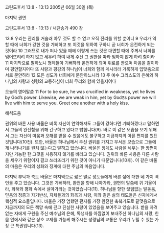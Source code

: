 고린도후서 13:8 - 13:13 
2005년 06월 30일 (목)

마지막 권면



고린도후서 13:8 - 13:13 / 새찬송가 490 장


13:8 우리는 진리를 거슬러 아무 것도 할 수 없고 오직 진리를 위할 뿐이니 9 우리가 약할 때에 너희가 강한 것을 기뻐하고 또 이것을 위하여 구하니 곧 너희가 온전하게 되는 것이라 10 그러므로 내가 떠나 있을 때에 이렇게 쓰는 것은 대면할 때에 주께서 너희를 넘어뜨리려 하지 않고 세우려 하여 내게 주신 그 권한을 따라 엄하지 않게 하려 함이라 11 마지막으로 말하노니 형제들아 기뻐하라 온전하게 되며 위로를 받으며 마음을 같이하며 평안할지어다 또 사랑과 평강의 하나님이 너희와 함께 계시리라 거룩하게 입맞춤으로 서로 문안하라 12 모든 성도가 너희에게 문안하느니라 13 주 예수 그리스도의 은혜와 하나님의 사랑과 성령의 교통하심이 너희 무리와 함께 있을지어다 

오늘의 영어말씀 
11 For to be sure, he was crucified in weakness, yet he lives by God’s power. Likewise, we are weak in him, yet by Godꡑs power we will live with him to serve you. Greet one another with a holy kiss.

해석도움





권위의 바른 사용 
바울은 비록 자신이 연약해져도 그들이 강하다면 기뻐하겠다고 말하면서 그들의 완전함을 위해 간구하고 있다고 밝힙니다(9). 바로 이 같은 모습을 보기 위해서 그는 자신이 미움과 오해를 받을 수 있음에도 불구하고 지금까지의 아픈 편지를 썼던 것입니다(10전). 또한, 바울은 하나님께서 주신 권위를 가지고 무서운 모습으로 그들에게 나타나기를 원치 않는다고 말하고 있습니다. 바울은 징계도 사람을 세우는 한 방편이지만 가능한 한 그것을 사용하지 않기를 바라고 있습니다. 권위의 바른 사용은 다른 사람을 세우기 위함이지 결코 쓰러뜨리기 위한 것이 아니기 때문입니다(10후). 이 같은 바울의 마음은 우리의 성화와 징계에 대한 주님의 마음입니다. 

마지막 부탁과 축도 
바울은 마지막으로 짧은 말로 성도들에게 바른 삶에 대한 네 가지 격언을 주고 있습니다. 그것은 기뻐하라, 완전을 향해 나아가라, 권면의 말씀에 귀  기울이라, 화해와 평화 속에서 살아가라는 것이었습니다(11). 하나님을 향한 끊임없는 발돋움, 믿음의 청종과 자기반성, 지체들과의 화목과 사랑, 이와 같은 삶의 태도들은 신자에게서 핵심적 요소들입니다. 바울은 가장 엄했던 편지를 가장 완전한 축복기도로 끝맺음으로 지금까지의 모든 책망 속에 깊고 진실한 사랑이 있었음을 보여주고 있습니다. 받을 자격 없는 자에게 구원을 주신 예수님의 은혜, 독생자를 아낌없이 보내주신 하나님의 사랑, 한 몸 안에서와 같은 상호 교제를 가능케 해주시는 성령님의 교통은 우리가 누릴 수 있는 가장 큰 특권입니다(13).